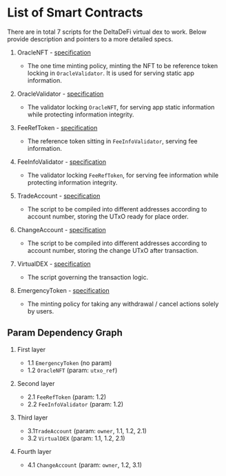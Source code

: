 # List of Smart Contracts

There are in total 7 scripts for the DeltaDeFi virtual dex to work. Below provide description and pointers to a more detailed specs.

1. OracleNFT - [specification](./1_oracle_nft.md)

   - The one time minting policy, minting the NFT to be reference token locking in `OracleValidator`. It is used for serving static app information.

2. OracleValidator - [specification](./2_oracle_validator.md)

   - The validator locking `OracleNFT`, for serving app static information while protecting information integrity.

3. FeeRefToken - [specification](./3_fee_ref_token.md)

   - The reference token sitting in `FeeInfoValidator`, serving fee information.

4. FeeInfoValidator - [specification](./4_fee_info_validator.md)

   - The validator locking `FeeRefToken`, for serving fee information while protecting information integrity.

5. TradeAccount - [specification](./5_trade_account.md)

   - The script to be compiled into different addresses according to account number, storing the UTxO ready for place order.

6. ChangeAccount - [specification](./6_change_account.md)

   - The script to be compiled into different addresses according to account number, storing the change UTxO after transaction.

7. VirtualDEX - [specification](./7_virtual_dex.md)

   - The script governing the transaction logic.

8. EmergencyToken - [specification](./emergency_token.md)

   - The minting policy for taking any withdrawal / cancel actions solely by users.

## Param Dependency Graph

1. First layer

   - 1.1 `EmergencyToken` (no param)
   - 1.2 `OracleNFT` (param: `utxo_ref`)

2. Second layer

   - 2.1 `FeeRefToken` (param: 1.2)
   - 2.2 `FeeInfoValidator` (param: 1.2)

3. Third layer

   - 3.1`TradeAccount` (param: `owner`, 1.1, 1.2, 2.1)
   - 3.2 `VirtualDEX` (param: 1.1, 1.2, 2.1)

4. Fourth layer
   - 4.1 `ChangeAccount` (param: `owner`, 1.2, 3.1)
